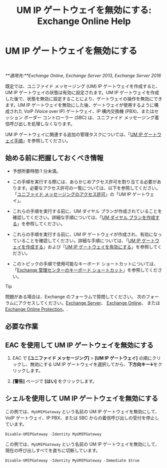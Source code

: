 ﻿---
title: 'UM IP ゲートウェイを無効にする: Exchange Online Help'
TOCTitle: UM IP ゲートウェイを無効にする
ms:assetid: fe3a8797-1230-49cb-a839-ccec238266b6
ms:mtpsurl: https://technet.microsoft.com/ja-jp/library/Bb125257(v=EXCHG.150)
ms:contentKeyID: 49896570
ms.date: 05/22/2018
mtps_version: v=EXCHG.150
ms.translationtype: HT
---

# UM IP ゲートウェイを無効にする

 

_**適用先:**Exchange Online, Exchange Server 2013, Exchange Server 2016_

既定では、ユニファイド メッセージング (UM) IP ゲートウェイを作成すると、UM IP ゲートウェイの状態は有効に設定されます。UM IP ゲートウェイを作成した後で、状態を無効に設定することにより、ゲートウェイの操作を無効にできます。UM IP ゲートウェイを無効にした後、ゲートウェイが使用するように構成された VoIP (Voice over IP) ゲートウェイ、IP 構内交換機 (PBX)、またはセッション ボーダー コントローラー (SBC) は、ユニファイド メッセージング着信呼び出しを処理しなくなります。

UM IP ゲートウェイに関連する追加の管理タスクについては、「[UM IP ゲートウェイ手順](um-ip-gateway-procedures-exchange-2013-help.md)」を参照してください。

## 始める前に把握しておくべき情報

  - 予想所要時間:1 分未満。

  - この手順を実行する際には、あらかじめアクセス許可を割り当てる必要があります。必要なアクセス許可の一覧については、以下を参照してください。「[ユニファイド メッセージングのアクセス許可](unified-messaging-permissions-exchange-2013-help.md)」の「UM IP ゲートウェイ」。

  - これらの手順を実行する前に、UM ダイヤル プランが作成されていることを確認してください。詳細な手順については、「[UM ダイヤル プランを作成する](create-a-um-dial-plan-exchange-2013-help.md)」を参照してください。

  - これらの手順を実行する前に、UM IP ゲートウェイが作成され、有効になっていることを確認してください。詳細な手順については、「[UM IP ゲートウェイを作成する](create-a-um-ip-gateway-exchange-2013-help.md)」および「[UM IP ゲートウェイを有効にする](enable-a-um-ip-gateway-exchange-2013-help.md)」を参照してください。

  - このトピックの手順で使用可能なキーボード ショートカットについては、「[Exchange 管理センターのキーボード ショートカット](keyboard-shortcuts-in-the-exchange-admin-center-exchange-online-protection-help.md)」を参照してください。


> [!TIP]
> 問題がある場合は、Exchange のフォーラムで質問してください。 次のフォーラムにアクセスしてください。<A href="https://go.microsoft.com/fwlink/p/?linkid=60612">Exchange Server</A>、 <A href="https://go.microsoft.com/fwlink/p/?linkid=267542">Exchange Online</A>、 または <A href="https://go.microsoft.com/fwlink/p/?linkid=285351">Exchange Online Protection</A>。.



## 必要な作業

## EAC を使用して UM IP ゲートウェイを無効にする

1.  EAC で **\[ユニファイド メッセージング\]** \> **\[UM IP ゲートウェイ\]** の順にクリックし、無効にする UM IP ゲートウェイを選択してから、**下方向キー**![下矢印アイコン](images/JJ150576.ef5ca57d-a033-457b-bd92-6361877c33d0(EXCHG.150).gif "下矢印アイコン")をクリックします。

2.  **\[警告\]** ページで **\[はい\]** をクリックします。

## シェルを使用して UM IP ゲートウェイを無効にする

この例では、`MyUMIPGateway` という名前の UM IP ゲートウェイを無効にして、VoIP ゲートウェイ、IP PBX、または SBC からの着信呼び出しの受付を停止しています。

    Disable-UMIPGateway -Identity MyUMIPGateway

この例では、`MyUMIPGateway` という名前の UM IP ゲートウェイを無効にして、現在の呼び出しすべてを直ちに切断しています。

    Disable-UMIPGateway -Identity MyUMIPGateway -Immediate $true

